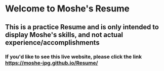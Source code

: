 # Welcome to Moshe's Resume

## This is a practice Resume and is only intended to display Moshe's skills, and not actual experience/accomplishments

### If you'd like to see this live website, please click the link https://moshe-jpg.github.io/Resume/
